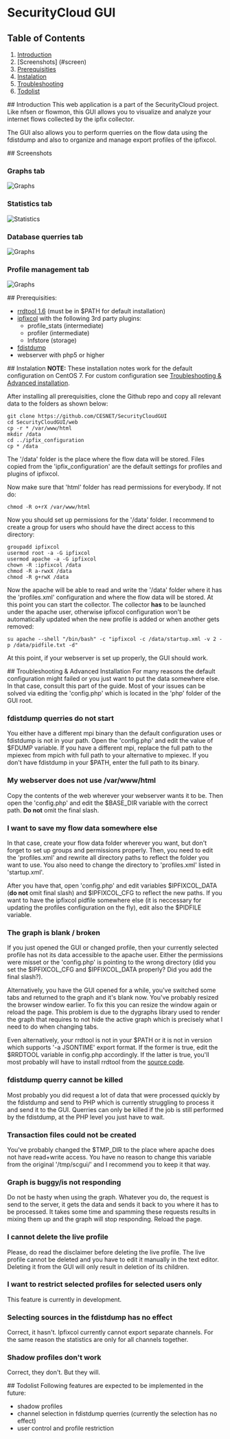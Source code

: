 # SecurityCloud GUI
## Table of Contents
1. [Introduction](#intro)
2. [Screenshots] (#screen)
3. [Prerequisities](#pre)
4. [Instalation](#install)
5. [Troubleshooting](#trouble)
6. [Todolist](#todo)

##<a name="intro"></a> Introduction
This web application is a part of the SecurityCloud project. Like nfsen or flowmon, this GUI allows you to visualize and analyze your internet flows collected by the ipfix collector.

The GUI also allows you to perform querries on the flow data using the fdistdump and also to organize and manage export profiles of the ipfixcol.

##<a name="screen"></a> Screenshots
### Graphs tab
![Graphs](/screens/graph.png)

### Statistics tab
![Statistics](/screens/stats.png)

### Database querries tab
![Graphs](/screens/dbqry.png)

### Profile management tab
![Graphs](/screens/profiles.png)


##<a name="pre"></a> Prerequisities:
- [rrdtool 1.6](http://oss.oetiker.ch/rrdtool/pub/?M=D) (must be in $PATH for default installation)
- [ipfixcol](https://github.com/CESNET/ipfixcol/) with the following 3rd party plugins:
	* profile_stats (intermediate)
	* profiler (intermediate)
	* lnfstore (storage)
- [fdistdump](https://github.com/CESNET/fdistdump)
- webserver with php5 or higher

##<a name="install"></a> Instalation
**NOTE:** These installation notes work for the default configuration on CentOS 7. For custom configuration see [Troubleshooting & Advanced installation](#trouble).

After installing all prerequisities, clone the Github repo and copy all relevant data to the folders as shown below:
```
git clone https://github.com/CESNET/SecurityCloudGUI
cd SecurityCloudGUI/web
cp -r * /var/www/html
mkdir /data
cd ../ipfix_configuration
cp * /data
```

The '/data' folder is the place where the flow data will be stored. Files copied from the 'ipfix_configuration' are the default settings for profiles and plugins of ipfixcol.

Now make sure that 'html' folder has read permissions for everybody. If not do:
```
chmod -R o+rX /var/www/html
```

Now you should set up permissions for the '/data' folder. I recommend to create a group for users who should have the direct access to this directory:
```
groupadd ipfixcol
usermod root -a -G ipfixcol
usermod apache -a -G ipfixcol
chown -R :ipfixcol /data
chmod -R a-rwxX /data
chmod -R g+rwX /data
```

Now the apache will be able to read and write the '/data' folder where it has the 'profiles.xml' configuration and where the flow data will be stored. At this point you can start the collector. The collector **has** to be launched under the apache user, otherwise ipfixcol configuration won't be automatically updated when the new profile is added or when another gets removed:
```
su apache --shell "/bin/bash" -c "ipfixcol -c /data/startup.xml -v 2 -p /data/pidfile.txt -d"
```

At this point, if your webserver is set up properly, the GUI should work.

##<a name="trouble"></a> Troubleshooting & Advanced Installation
For many reasons the default configuration might failed or you just want to put the data somewhere else. In that case, consult this part of the guide.
Most of your issues can be solved via editing the 'config.php' which is located in the 'php' folder of the GUI root.

### fdistdump querries do not start
You either have a different mpi binary than the default configuration uses or fdistdump is not in your path. Open the 'config.php' and edit the value of $FDUMP variable. If you have a different mpi, replace the full path to the mpiexec from mpich with full path to your alternative to mpiexec. If you don't have fdistdump in your $PATH, enter the full path to its binary.

### My webserver does not use /var/www/html
Copy the contents of the web wherever your webserver wants it to be. Then open the 'config.php' and edit the $BASE_DIR variable with the correct path. **Do not** omit the final slash.

### I want to save my flow data somewhere else
In that case, create your flow data folder wherever you want, but don't forget to set up groups and permissions properly. Then, you need to edit the 'profiles.xml' and rewrite all directory paths to reflect the folder you want to use. You also need to change the directory to 'profiles.xml' listed in 'startup.xml'.

After you have that, open 'config.php' and edit variables $IPFIXCOL_DATA (**do not** omit final slash) and $IPFIXCOL_CFG to reflect the new paths. If you want to have the ipfixcol pidfile somewhere else (it is neccessary for updating the profiles configuration on the fly), edit also the $PIDFILE variable.

### The graph is blank / broken
If you just opened the GUI or changed profile, then your currently selected profile has not its data accessible to the apache user. Either the permissions were misset or the 'config.php' is pointing to the wrong directory (did you set the $IPFIXCOL_CFG and $IPFIXCOL_DATA properly? Did you add the final slash?).

Alternatively, you have the GUI opened for a while, you've switched some tabs and returned to the graph and it's blank now. You've probably resized the browser window earlier. To fix this you can resize the window again or reload the page. This problem is due to the dygraphs library used to render the graph that requires to not hide the active graph which is precisely what I need to do when changing tabs.

Even alternatively, your rrdtool is not in your $PATH or it is not in version which supports '-a JSONTIME' export format. If the former is true, edit the $RRDTOOL variable in config.php accordingly. If the latter is true, you'll most probably will have to install rrdtool from the [source code](http://oss.oetiker.ch/rrdtool/pub/?M=D).

### fdistdump querry cannot be killed
Most probably you did request a lot of data that were processed quickly by the fdistdump and send to PHP which is currently struggling to process it and send it to the GUI. Querries can only be killed if the job is still performed by the fdistdump, at the PHP level you just have to wait.

### Transaction files could not be created
You've probably changed the $TMP_DIR to the place where apache does not have read+write access. You have no reason to change this variable from the original '/tmp/scgui/' and I recommend you to keep it that way.

### Graph is buggy/is not responding
Do not be hasty when using the graph. Whatever you do, the request is send to the server, it gets the data and sends it back to you where it has to be processed. It takes some time and spamming these requests results in mixing them up and the graph will stop responding. Reload the page.

### I cannot delete the live profile
Please, do read the disclaimer before deleting the live profile. The live profile cannot be deleted and you have to edit it manually in the text editor. Deleting it from the GUI will only result in deletion of its children.

### I want to restrict selected profiles for selected users only
This feature is currently in development.

### Selecting sources in the fdistdump has no effect
Correct, it hasn't. Ipfixcol currently cannot export separate channels. For the same reason the statistics are only for all channels together.

### Shadow profiles don't work
Correct, they don't. But they will.

##<a name="todo"></a> Todolist
Following features are expected to be implemented in the future:

* shadow profiles
* channel selection in fdistdump querries (currently the selection has no effect)
* user control and profile restriction